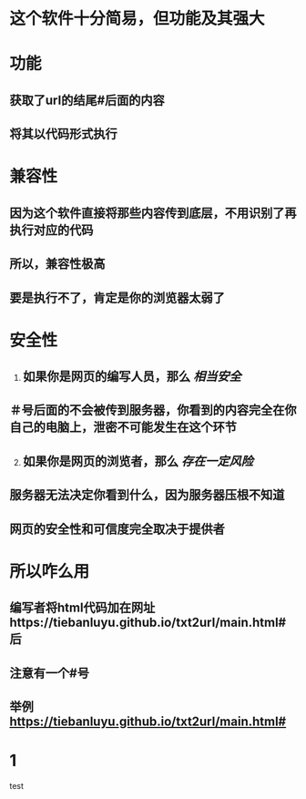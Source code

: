 
# 这个软件十分简易，但功能及其强大
# 功能
## 获取了url的结尾#后面的内容
## 将其以代码形式执行
# 兼容性
## 因为这个软件直接将那些内容传到底层，不用识别了再执行对应的代码
## 所以，兼容性极高
## 要是执行不了，肯定是你的浏览器太弱了
# 安全性
1. ## 如果你是网页的编写人员，那么 _相当安全_
## ＃号后面的不会被传到服务器，你看到的内容完全在你自己的电脑上，泄密不可能发生在这个环节
2. ## 如果你是网页的浏览者，那么 _存在一定风险_
## 服务器无法决定你看到什么，因为服务器压根不知道
## 网页的安全性和可信度完全取决于提供者
# 所以咋么用
## 编写者将html代码加在网址https://tiebanluyu.github.io/txt2url/main.html#后
## 注意有一个#号
## 举例 https://tiebanluyu.github.io/txt2url/main.html#<h1>1</h1><p>test</p>

